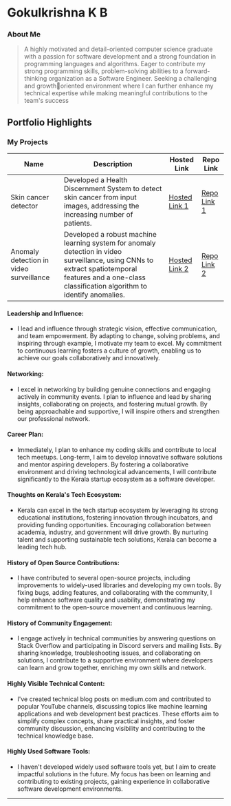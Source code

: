 # Gokulkrishna K B

### About Me

> A highly motivated and detail-oriented computer science graduate with a passion for software development and a strong foundation in programming languages and algorithms. Eager to contribute my strong programming skills, problem-solving abilities to a forward-thinking organization as a Software Engineer. Seeking a challenging and growthoriented environment where I can further enhance my technical expertise while making meaningful contributions to the team's success


## Portfolio Highlights

### My Projects

| Name                | Description                                                            | Hosted Link                              | Repo Link                                                      |
|---------------------|---------------------------------------------------------------------------|------------------------------------------|----------------------------------------------------------------|
| Skin cancer detector  |   Developed a Health Discernment System to detect skin cancer from input images, addressing the increasing number of patients.       | [Hosted Link 1](https://example.com)    | [Repo Link 1](https://github.com/username/project1)             |
| Anomaly detection in video surveillance  | Developed a robust machine learning system for anomaly detection in video surveillance, using CNNs to extract spatiotemporal features and a one-class classification algorithm to identify anomalies.      | [Hosted Link 2](https://example.com)    | [Repo Link 2](https://github.com/username/project2)             |

#### Leadership and Influence:

- I lead and influence through strategic vision, effective communication, and team empowerment. By adapting to change, solving problems, and inspiring through example, I motivate my team to excel. My commitment to continuous learning fosters a culture of growth, enabling us to achieve our goals collaboratively and innovatively.

#### Networking:

- I excel in networking by building genuine connections and engaging actively in community events. I plan to influence and lead by sharing insights, collaborating on projects, and fostering mutual growth. By being approachable and supportive, I will inspire others and strengthen our professional network.

#### Career Plan:

- Immediately, I plan to enhance my coding skills and contribute to local tech meetups. Long-term, I aim to develop innovative software solutions and mentor aspiring developers. By fostering a collaborative environment and driving technological advancements, I will contribute significantly to the Kerala startup ecosystem as a software developer.

#### Thoughts on Kerala's Tech Ecosystem:

- Kerala can excel in the tech startup ecosystem by leveraging its strong educational institutions, fostering innovation through incubators, and providing funding opportunities. Encouraging collaboration between academia, industry, and government will drive growth. By nurturing talent and supporting sustainable tech solutions, Kerala can become a leading tech hub.

#### History of Open Source Contributions:

- I have contributed to several open-source projects, including improvements to widely-used libraries and developing my own tools. By fixing bugs, adding features, and collaborating with the community, I help enhance software quality and usability, demonstrating my commitment to the open-source movement and continuous learning.

#### History of Community Engagement:

-  I engage actively in technical communities by answering questions on Stack Overflow and participating in Discord servers and mailing lists. By sharing knowledge, troubleshooting issues, and collaborating on solutions, I contribute to a supportive environment where developers can learn and grow together, enriching my own skills and network.

#### Highly Visible Technical Content:

- I've created technical blog posts on medium.com and contributed to popular YouTube channels, discussing topics like machine learning applications and web development best practices. These efforts aim to simplify complex concepts, share practical insights, and foster community discussion, enhancing visibility and contributing to the technical knowledge base.

#### Highly Used Software Tools:

- I haven't developed widely used software tools yet, but I aim to create impactful solutions in the future. My focus has been on learning and contributing to existing projects, gaining experience in collaborative software development environments.






---
